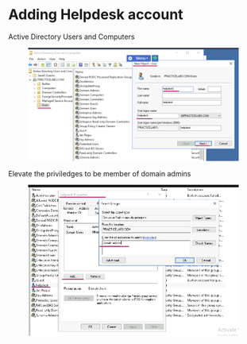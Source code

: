 # Adding Helpdesk account

Active Directory Users and Computers&#x20;

<figure><img src="../../../.gitbook/assets/image (1) (1) (1) (1) (1) (1).png" alt=""><figcaption></figcaption></figure>

Elevate the priviledges to be member of domain admins

<figure><img src="../../../.gitbook/assets/image (2) (1) (1) (1) (1).png" alt=""><figcaption></figcaption></figure>
